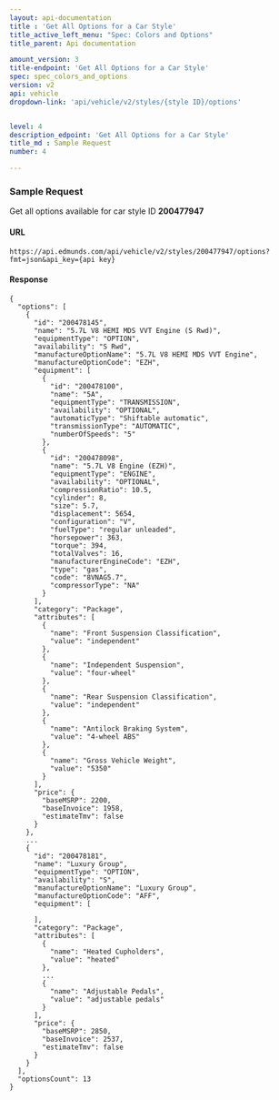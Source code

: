```yaml
---
layout: api-documentation
title : 'Get All Options for a Car Style'
title_active_left_menu: "Spec: Colors and Options"
title_parent: Api documentation

amount_version: 3
title-endpoint: 'Get All Options for a Car Style'
spec: spec_colors_and_options
version: v2
api: vehicle
dropdown-link: 'api/vehicle/v2/styles/{style ID}/options'


level: 4
description_edpoint: 'Get All Options for a Car Style'
title_md : Sample Request
number: 4

---
```


### Sample Request

Get all options available for car style ID **200477947**

#### URL

	https://api.edmunds.com/api/vehicle/v2/styles/200477947/options?fmt=json&api_key={api key}
	
#### Response
	
	{
	  "options": [
	    {
	      "id": "200478145",
	      "name": "5.7L V8 HEMI MDS VVT Engine (S Rwd)",
	      "equipmentType": "OPTION",
	      "availability": "S Rwd",
	      "manufactureOptionName": "5.7L V8 HEMI MDS VVT Engine",
	      "manufactureOptionCode": "EZH",
	      "equipment": [
	        {
	          "id": "200478100",
	          "name": "5A",
	          "equipmentType": "TRANSMISSION",
	          "availability": "OPTIONAL",
	          "automaticType": "Shiftable automatic",
	          "transmissionType": "AUTOMATIC",
	          "numberOfSpeeds": "5"
	        },
	        {
	          "id": "200478098",
	          "name": "5.7L V8 Engine (EZH)",
	          "equipmentType": "ENGINE",
	          "availability": "OPTIONAL",
	          "compressionRatio": 10.5,
	          "cylinder": 8,
	          "size": 5.7,
	          "displacement": 5654,
	          "configuration": "V",
	          "fuelType": "regular unleaded",
	          "horsepower": 363,
	          "torque": 394,
	          "totalValves": 16,
	          "manufacturerEngineCode": "EZH",
	          "type": "gas",
	          "code": "8VNAG5.7",
	          "compressorType": "NA"
	        }
	      ],
	      "category": "Package",
	      "attributes": [
            {
              "name": "Front Suspension Classification",
              "value": "independent"
            },
            {
              "name": "Independent Suspension",
              "value": "four-wheel"
            },
            {
              "name": "Rear Suspension Classification",
              "value": "independent"
            },
            {
              "name": "Antilock Braking System",
              "value": "4-wheel ABS"
            },
            {
              "name": "Gross Vehicle Weight",
              "value": "5350"
            }
          ],
          "price": {
            "baseMSRP": 2200,
            "baseInvoice": 1958,
            "estimateTmv": false
          }
	    },
	    ...
	    {
	      "id": "200478181",
	      "name": "Luxury Group",
	      "equipmentType": "OPTION",
	      "availability": "S",
	      "manufactureOptionName": "Luxury Group",
	      "manufactureOptionCode": "AFF",
	      "equipment": [
	        
	      ],
	      "category": "Package",
	      "attributes": [
            {
              "name": "Heated Cupholders",
              "value": "heated"
            },
            ...
            {
              "name": "Adjustable Pedals",
              "value": "adjustable pedals"
            }
          ],
          "price": {
            "baseMSRP": 2850,
            "baseInvoice": 2537,
            "estimateTmv": false
          }
	    }
	  ],
	  "optionsCount": 13
	}